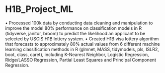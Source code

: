 # H1B_Project_ML

• Processed 100k data by conducting data cleaning and manipulation to improve the model 80% performance on classification
models in R (tidyverse, janitor, broom) to predict the likelihood an applicant to be selected by USCIS H1B lottery system.
• Created H1B visa lottery algorithm that forecasts to approximately 80% actual values from 6 different machine learning classification methods in R (glmnet, MASS, tidymodels, pls, ISLR2, boot, class, caret), including K-Nearest Neighbor,
Logistic Regression, Ridge/LASSO Regression, Partial Least Squares and Principal Component Regression.
